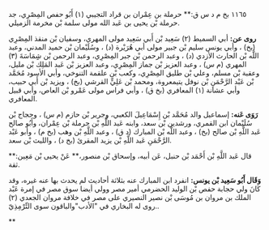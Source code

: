 ١١٦٥ بخ م د س ق:** حرملة بن عِمْران بن قراد التجيبي (١) أَبُو حفص المِصْرِي، جد حرملة بْن يحيى بن عَبد الله مولى سلمة بْن مخرمة الزميلي.

**روى عن:** أبي السميط (٢) سَعِيد بْن أَبي سَعِيد مولى المهري، وسفيان بْن منقذ المِصْرِي (بخ) ، وأبي يونس سليم بْن جبير مولى أبي هُرَيْرة (د) ، وسُلَيْمان بْن حميد المدني، وعبد اللَّه بْن الحارث الأزدي (د) ، وعبد الرحمن بْن جبر المِصْرِي، وعبد الرحمن بْن شِِمَاسَةَ (٣) المهري (م س) ، وعبد العزيز بْن جماز المِصْرِي، وعبد العزيز بْن عَبد المَلِك بْن مليل، وعقبة بْن مسلم، وعلي بْن طليق المِصْرِي، وكعب بْن علقمة التنوخي، وأبي الأسود مُحَمَّد بْن عَبْد الرَّحْمَنِ بْن نوفل يتيمعروة، ومحمد بْن عَلِيٍّ القرشي (بخ) ، ويزيد بْن أَبي حبيب، وأبي عشانة (١) المعافري (بخ ق) ، وأبي فراس مولى عَمْرو بْن العاص، وأبي قبيل المعافري.

**رَوَى عَنه:** إسماعيل والد مُحَمَّد بْن إِسْمَاعِيلَ الكعبي، وجرير بْن حازم (م س) ، وحجاج بْن سُلَيْمان ابن القمري، ورشدين بْن سعد، وابنه عَبد اللَّهِ بْن حرملة بْن عِمْران، وأَبُو صالح عَبد اللَّهِ بْن صالح (بخ) ، وعبد اللَّه بْن المبارك (د ق) ، وعبد اللَّهِ بْن وهب (بخ م) ، وأبو عَبْد الرَّحْمَنِ عَبد اللَّهِ بْن يزيد المقرئ (بخ د) ، والليث بْن سعد.

قال عَبد اللَّهِ بْن أَحْمَد بْن حنبل، عَن أبيه، وإسحاق بْن منصور،** عَنْ يحيى بْن مَعِين:** ثقة.

**وَقَال أَبُو سَعِيد بْن يونس:** انفرد ابن المبارك عنه بثلاثة أحاديث لم يحدث بها عنه غيره، وقد كَانَ ولي حجابة حفص بْن الوليد الحضرمي أمير مصر وولي أيضا سوق مصر في إمرة عَبْد الملك بن مروان بن مُوسَى بْن نصير النصيري على مصر في خلافة مروان الجعدي (٢) .روى له البخاري في "الأدب"والباقون سوى التِّرْمِذِيّ.

**